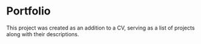 # Portfolio 
This project was created as an addition to a CV, serving as a list of projects along with their descriptions.

